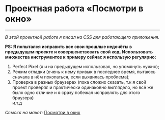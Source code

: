 # Проектная работа «Посмотри в окно»
------
*В этой проектной работе я писал на CSS для работающего приложения.*  
  
**PS: Я попытался исправить все свои прошлые недочёты в предыдущем проекте и совершенствовать свой код. Использовать множества инструментов к примеру сейчас я использую регулярно:**  
1. Perfect Pixel (я и на предыдущем использовал, но упомянуть нужно);
2. Режим отладки (очень к нему привык в последнее время, пытаюсь сначала в нём покопаться, если выявилась проблема);
3. Проверка в разных браузерах (пока сложно сказать, т.к я свой проект проверял и практически одинаковно выглядело, но всё же было одно отличие и я сразу побежал исправлять для этого браузера)  
и.т.д

*Ссылка на макет:* [Посмотри в окно](https://www.figma.com/file/QHcvX1RsUI89CulRB7HLk6/%234-Посмотри-в-окно?type=design&node-id=301-143&mode=design&t=i5o3mAYDvKrKsBH0-0)
